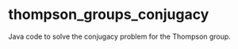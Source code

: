 thompson_groups_conjugacy
=========================

Java code to solve the conjugacy problem for the Thompson group.
